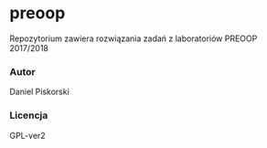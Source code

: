 # preoop
<p>Repozytorium zawiera rozwiązania zadań z laboratoriów PREOOP 2017/2018</p>

<h3>Autor</h3>
<p>Daniel Piskorski</p>

<h3>Licencja</h3>
<p>GPL-ver2</p>
